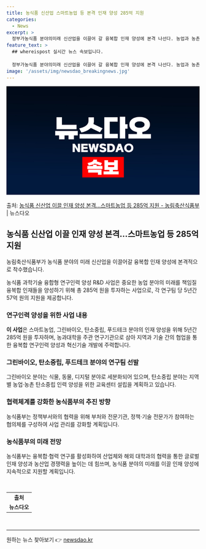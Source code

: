```yaml
---
title: 농식품 신산업 스마트농업 등 본격 인재 양성 285억 지원
categories:
  - News
excerpt: >
  정부가농식품 분야의미래 신산업을 이끌어 갈 융복합 인재 양성에 본격 나선다. 농업과 농촌에 새로운 부가가치를…
feature_text: >
  ## whereispost 실시간 뉴스 속보입니다.

  정부가농식품 분야의미래 신산업을 이끌어 갈 융복합 인재 양성에 본격 나선다. 농업과 농촌에 새로운 부가가치를…
image: '/assets/img/newsdao_breakingnews.jpg'
---
```


![뉴스다오 속보](/assets/img/newsdao_breakingnews.jpg)

<p>출처: <a href="https://newsdao.kr/3530" rel="dofollow">농식품 신산업 이끌 인재 양성 본격…스마트농업 등 285억 지원 - 농림축산식품부</a> | 뉴스다오</p>

<h2 data-ke-size="size26">농식품 신산업 이끌 인재 양성 본격…스마트농업 등 285억 지원</h2>
<p data-ke-size="size16">농림축산식품부가 농식품 분야의 미래 신산업을 이끌어갈 융복합 인재 양성에 본격적으로 착수했습니다.</p>
<p data-ke-size="size16">농식품 과학기술 융합형 연구인력 양성 R&D 사업은 중요한 농업 분야의 미래를 책임질 융복합 인재들을 양성하기 위해 총 285억 원을 투자하는 사업으로, 각 연구팀 당 5년간 57억 원의 지원을 제공합니다.</p>

<h3 data-ke-size="size24">연구인력 양성을 위한 사업 내용</h3>
<p data-ke-size="size16"><b>이 사업</b>은 스마트농업, 그린바이오, 탄소중립, 푸드테크 분야의 인재 양성을 위해 5년간 285억 원을 투자하며, 농과대학을 주관 연구기관으로 삼아 지역과 기술 간의 협업을 통한 융복합 연구인력 양성과 혁신기술 개발에 주력합니다.</p>

<h3 data-ke-size="size24">그린바이오, 탄소중립, 푸드테크 분야의 연구팀 선발</h3>
<p data-ke-size="size16">그린바이오 분야는 식물, 동물, 디지털 분야로 세분화되어 있으며, 탄소중립 분야는 지역별 농업·농촌 탄소중립 인력 양성을 위한 교육센터 설립을 계획하고 있습니다.</p>

<h3 data-ke-size="size24">협력체계를 강화한 농식품부의 추진 방향</h3>
<p data-ke-size="size16">농식품부는 정책부서와의 협력을 위해 부처와 전문기관, 정책·기술 전문가가 참여하는 협의체를 구성하여 사업 관리를 강화할 계획입니다.</p>

<h3 data-ke-size="size24">농식품부의 미래 전망</h3>
<p data-ke-size="size16">농식품부는 융복합·협력 연구를 활성화하여 산업체와 해외 대학과의 협력을 통한 글로벌 인재 양성과 농산업 경쟁력을 높이는 데 힘쓰며, 농식품 분야의 미래를 이끌 인재 양성에 지속적으로 지원할 계획입니다.</p>

<p data-ke-size="size16">&nbsp;</p>
<table>
	<tbody>
		<tr>
			<td style="text-align: center; height: 17px;"><b>출처</b></td>
		</tr>
		<tr>
			<td style="text-align: center; height: 17px;"><b>뉴스다오</b></td>
		</tr>
	</tbody>
</table>
<p data-ke-size="size16">&nbsp;</p>
<hr> 

원하는 뉴스 찾아보기 👉 <a href="https://newsdao.kr" rel="dofollow">newsdao.kr</a>


